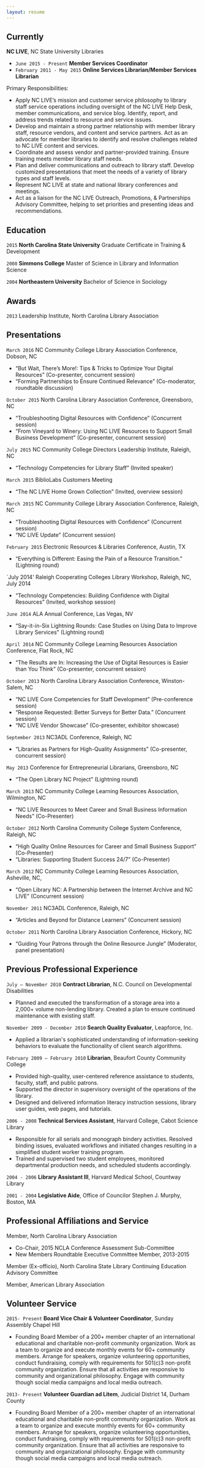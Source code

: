```yaml
---
layout: resume
---
```

## Currently

__NC LIVE__, NC State University Libraries  
- `June 2015 - Present` __Member Services Coordinator__  
- `February 2011 - May 2015` __Online Services Librarian/Member Services Librarian__  

Primary Responsibilities:   
- Apply NC LIVE’s mission and customer service philosophy to library staff service operations including oversight of the NC LIVE Help Desk, member communications, and service blog.  Identify, report, and address trends related to resource and service issues.  
- Develop and maintain a strong partner relationship with member library staff, resource vendors, and content and service partners.  Act as an advocate for member libraries to identify and resolve challenges related to NC LIVE content and services.  
- Coordinate and assess vendor and partner-provided training.  Ensure training meets member library staff needs.  
- Plan and deliver communications and outreach to library staff.  Develop customized presentations that meet the needs of a variety of library types and staff levels.  
- Represent NC LIVE at state and national library conferences and meetings.  
- Act as a liaison for the NC LIVE Outreach, Promotions, & Partnerships Advisory Committee, helping to set priorities and presenting ideas and recommendations.   


## Education

`2015`
__North Carolina State University__
Graduate Certificate in Training & Development

`2008`
__Simmons College__
Master of Science in Library and Information Science

`2004`
__Northeastern University__
Bachelor of Science in Sociology 

## Awards

`2013`
Leadership Institute, North Carolina Library Association 


## Presentations

`March 2016`
NC Community College Library Association Conference, Dobson, NC
- “But Wait, There’s More!: Tips & Tricks to Optimize Your Digital Resources” (Co-presenter, concurrent session)
- “Forming Partnerships to Ensure Continued Relevance” (Co-moderator, roundtable discussion)

`October 2015`
North Carolina Library Association Conference, Greensboro, NC
- “Troubleshooting Digital Resources with Confidence” (Concurrent session)
- “From Vineyard to Winery: Using NC LIVE Resources to Support Small Business Development” (Co-presenter, concurrent session)

`July 2015`
NC Community College Directors Leadership Institute, Raleigh, NC
- “Technology Competencies for Library Staff” (Invited speaker)

`March 2015`
BiblioLabs Customers Meeting 
- “The NC LIVE Home Grown Collection” (Invited, overview session)

`March 2015`
NC Community College Library Association Conference, Raleigh, NC
- “Troubleshooting Digital Resources with Confidence” (Concurrent session)
- “NC LIVE Update” (Concurrent session)

`February 2015`
Electronic Resources & Libraries Conference, Austin, TX
- “Everything is Different: Easing the Pain of a Resource Transition.” (Lightning round)

`July 2014'
Raleigh Cooperating Colleges Library Workshop, Raleigh, NC, July 2014
- “Technology Competencies: Building Confidence with Digital Resources” (Invited, workshop session)

`June 2014`
ALA Annual Conference, Las Vegas, NV
- “Say-it-in-Six Lightning Rounds: Case Studies on Using Data to Improve Library Services” (Lightning round)

`April 2014`
NC Community College Learning Resources Association Conference, Flat Rock, NC
- “The Results are In: Increasing the Use of Digital Resources is Easier than You Think” (Co-presenter, concurrent session)

`October 2013`
North Carolina Library Association Conference, Winston-Salem, NC
- “NC LIVE Core Competencies for Staff Development” (Pre-conference session)
- “Response Requested: Better Surveys for Better Data.” (Concurrent session)
- “NC LIVE Vendor Showcase” (Co-presenter, exhibitor showcase)

`September 2013`
NC3ADL Conference, Raleigh, NC
- “Libraries as Partners for High-Quality Assignments” (Co-presenter, concurrent session)

`May 2013`
Conference for Entrepreneurial Librarians, Greensboro, NC
- “The Open Library NC Project” (Lightning round)

`March 2013`
NC Community College Learning Resources Association, Wilmington, NC
- “NC LIVE Resources to Meet Career and Small Business Information Needs” (Co-Presenter)

`October 2012`
North Carolina Community College System Conference, Raleigh, NC
- “High Quality Online Resources for Career and Small Business Support” (Co-Presenter)
- “Libraries: Supporting Student Success 24/7” (Co-Presenter)

`March 2012`
NC Community College Learning Resources Association, Asheville, NC, 
- “Open Library NC: A Partnership between the Internet Archive and NC LIVE” (Concurrent session)

`November 2011`
NC3ADL Conference, Raleigh, NC 
- “Articles and Beyond for Distance Learners” (Concurrent session)

`October 2011`
North Carolina Library Association Conference, Hickory, NC
- “Guiding Your Patrons through the Online Resource Jungle” (Moderator, panel presentation)


## Previous Professional Experience

`July – November 2010`
__Contract Librarian__, N.C. Council on Developmental Disabilities
- Planned and executed the transformation of a storage area into a 2,000+ volume non-lending library.  Created a plan to ensure continued maintenance with existing staff.

`November 2009 - December 2010`
__Search Quality Evaluator__, Leapforce, Inc.
- Applied a librarian's sophisticated understanding of information-seeking behaviors to evaluate the functionality of client search algorithms.

`February 2009 – February 2010`
__Librarian__, Beaufort County Community College                  
- Provided high-quality, user-centered reference assistance to students, faculty, staff, and public patrons. 
- Supported the director in supervisory oversight of the operations of the library. 
- Designed and delivered information literacy instruction sessions, library user guides, web pages, and tutorials. 
           
`2006 - 2008`
__Technical Services Assistant__, Harvard College, Cabot Science Library                       
- Responsible for all serials and monograph bindery activities. Resolved binding issues, evaluated workflows and initiated changes resulting in a simplified student worker training program. 
- Trained and supervised two student employees, monitored departmental production needs, and scheduled students accordingly. 
 
`2004 - 2006`
__Library Assistant III__, Harvard Medical School, Countway Library 

`2001 - 2004`
__Legislative Aide__, Office of Councilor Stephen J. Murphy, Boston, MA 

## Professional Affiliations and Service

Member, North Carolina Library Association
- Co-Chair, 2015 NCLA Conference Assessment Sub-Committee
- New Members Roundtable Executive Committee Member, 2013-2015

Member (Ex-officio), North Carolina State Library Continuing Education Advisory Committee

Member, American Library Association

## Volunteer Service

`2015- Present`
__Board Vice Chair & Volunteer Coordinator__, Sunday Assembly Chapel Hill
- Founding Board Member of a 200+ member chapter of an international educational and charitable non-profit community organization.  Work as a team to organize and execute monthly events for 60+ community members.  Arrange for speakers, organize volunteering opportunities, conduct fundraising, comply with requirements for 501(c)3 non-profit community organization.  Ensure that all activities are responsive to community and organizational philosophy.  Engage with community though social media campaigns and local media outreach.

`2013- Present`
__Volunteer Guardian ad Litem__, Judicial District 14, Durham County
- Founding Board Member of a 200+ member chapter of an international educational and charitable non-profit community organization.  Work as a team to organize and execute monthly events for 60+ community members.  Arrange for speakers, organize volunteering opportunities, conduct fundraising, comply with requirements for 501(c)3 non-profit community organization.  Ensure that all activities are responsive to community and organizational philosophy.  Engage with community though social media campaigns and local media outreach.

<!-- ### Footer

Last updated: April 2016 -->


